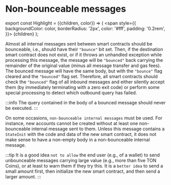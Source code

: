 # Non-bounceable messages

export const Highlight = ({children, color}) => (
<span
style={{
backgroundColor: color,
borderRadius: '2px',
color: '#fff',
padding: '0.2rem',
}}>
{children}
</span>
);

Almost all internal messages sent between smart contracts should be bounceable, i.e., should have their `"bounce"` bit set. Then, if the destination smart contract does not exist, or if it throws an unhandled exception while processing this message, the message will be `"bounced"` back carrying the remainder of the original value (minus all message transfer and gas fees). The bounced message will have the same body, but with the `"bounce"` flag cleared and the `"bounced"` flag set. Therefore, all smart contracts should check the `"bounced"` flag of all inbound messages and either silently accept them (by immediately terminating with a zero exit code) or perform some special processing to detect which outbound query has failed. 

:::info
The query contained in the body of a bounced message <Highlight color="#186E8A"> should never be executed</Highlight>.
:::

On some occasions, `non-bounceable internal messages` must be used. For instance, new accounts cannot be created without at least one non-bounceable internal message sent to them. Unless this message contains a `StateInit` with the code and data of the new smart contract, it does not make sense to have a non-empty body in a non-bounceable internal message.

:::tip
It is a good idea `not to allow` the end user (e.g., of a wallet) to send unbounceable messages carrying large value (e.g., more than five TON Coins), or at least to warn them if they try this. It is a `better idea` to send a small amount first, then initialize the new smart contract, and then send a larger amount.
:::